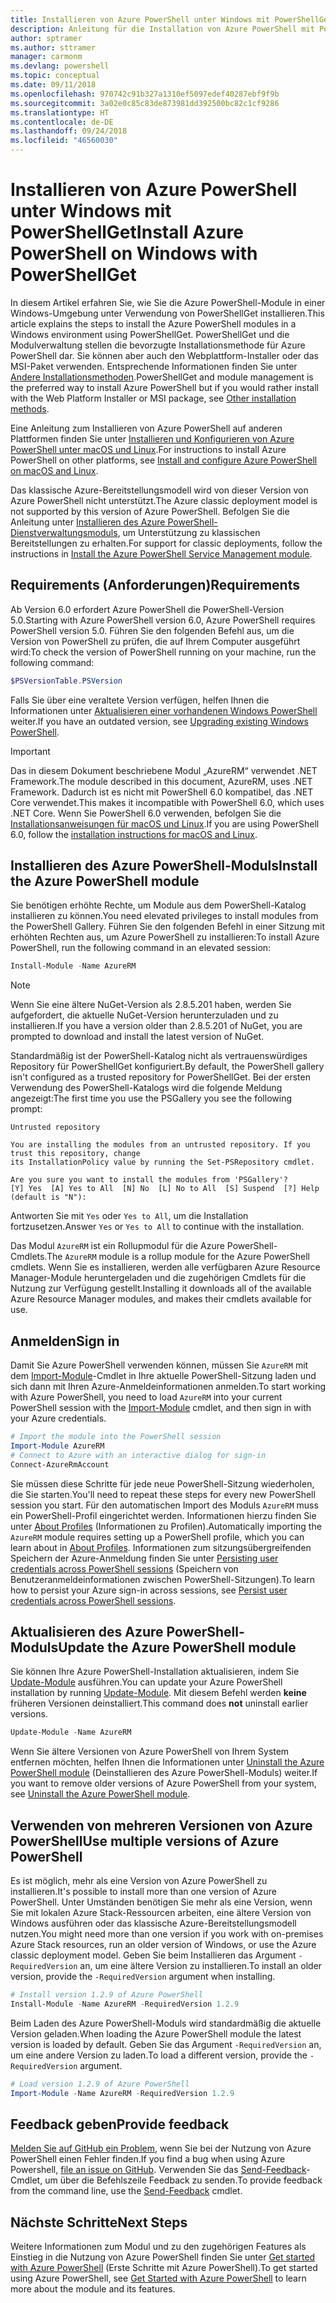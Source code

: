 ```yaml
---
title: Installieren von Azure PowerShell unter Windows mit PowerShellGet
description: Anleitung für die Installation von Azure PowerShell mit PowerShellGet
author: sptramer
ms.author: sttramer
manager: carmonm
ms.devlang: powershell
ms.topic: conceptual
ms.date: 09/11/2018
ms.openlocfilehash: 970742c91b327a1310ef5097edef40287ebf9f9b
ms.sourcegitcommit: 3a02e0c85c83de873981dd392500bc82c1cf9286
ms.translationtype: HT
ms.contentlocale: de-DE
ms.lasthandoff: 09/24/2018
ms.locfileid: "46560030"
---
```

# <a name="install-azure-powershell-on-windows-with-powershellget"></a><span data-ttu-id="fa151-103">Installieren von Azure PowerShell unter Windows mit PowerShellGet</span><span class="sxs-lookup"><span data-stu-id="fa151-103">Install Azure PowerShell on Windows with PowerShellGet</span></span>

<span data-ttu-id="fa151-104">In diesem Artikel erfahren Sie, wie Sie die Azure PowerShell-Module in einer Windows-Umgebung unter Verwendung von PowerShellGet installieren.</span><span class="sxs-lookup"><span data-stu-id="fa151-104">This article explains the steps to install the Azure PowerShell modules in a Windows environment using PowerShellGet.</span></span> <span data-ttu-id="fa151-105">PowerShellGet und die Modulverwaltung stellen die bevorzugte Installationsmethode für Azure PowerShell dar. Sie können aber auch den Webplattform-Installer oder das MSI-Paket verwenden. Entsprechende Informationen finden Sie unter [Andere Installationsmethoden](other-install.md).</span><span class="sxs-lookup"><span data-stu-id="fa151-105">PowerShellGet and module management is the preferred way to install Azure PowerShell but if you would rather install with the Web Platform Installer or MSI package, see [Other installation methods](other-install.md).</span></span>

<span data-ttu-id="fa151-106">Eine Anleitung zum Installieren von Azure PowerShell auf anderen Plattformen finden Sie unter [Installieren und Konfigurieren von Azure PowerShell unter macOS und Linux](install-azurermps-maclinux.md).</span><span class="sxs-lookup"><span data-stu-id="fa151-106">For instructions to install Azure PowerShell on other platforms, see [Install and configure Azure PowerShell on macOS and Linux](install-azurermps-maclinux.md).</span></span>

<span data-ttu-id="fa151-107">Das klassische Azure-Bereitstellungsmodell wird von dieser Version von Azure PowerShell nicht unterstützt.</span><span class="sxs-lookup"><span data-stu-id="fa151-107">The Azure classic deployment model is not supported by this version of Azure PowerShell.</span></span> <span data-ttu-id="fa151-108">Befolgen Sie die Anleitung unter [Installieren des Azure PowerShell-Dienstverwaltungsmoduls](/powershell/azure/servicemanagement/install-azure-ps), um Unterstützung zu klassischen Bereitstellungen zu erhalten.</span><span class="sxs-lookup"><span data-stu-id="fa151-108">For support for classic deployments, follow the instructions in [Install the Azure PowerShell Service Management module](/powershell/azure/servicemanagement/install-azure-ps).</span></span>

## <a name="requirements"></a><span data-ttu-id="fa151-109">Requirements (Anforderungen)</span><span class="sxs-lookup"><span data-stu-id="fa151-109">Requirements</span></span>

<span data-ttu-id="fa151-110">Ab Version 6.0 erfordert Azure PowerShell die PowerShell-Version 5.0.</span><span class="sxs-lookup"><span data-stu-id="fa151-110">Starting with Azure PowerShell version 6.0, Azure PowerShell requires PowerShell version 5.0.</span></span> <span data-ttu-id="fa151-111">Führen Sie den folgenden Befehl aus, um die Version von PowerShell zu prüfen, die auf Ihrem Computer ausgeführt wird:</span><span class="sxs-lookup"><span data-stu-id="fa151-111">To check the version of PowerShell running on your machine, run the following command:</span></span>

```powershell
$PSVersionTable.PSVersion
```

<span data-ttu-id="fa151-112">Falls Sie über eine veraltete Version verfügen, helfen Ihnen die Informationen unter [Aktualisieren einer vorhandenen Windows PowerShell](/powershell/scripting/setup/installing-windows-powershell?view=powershell-6#upgrading-existing-windows-powershell) weiter.</span><span class="sxs-lookup"><span data-stu-id="fa151-112">If you have an outdated version, see [Upgrading existing Windows PowerShell](/powershell/scripting/setup/installing-windows-powershell?view=powershell-6#upgrading-existing-windows-powershell).</span></span>

> [!IMPORTANT]
> <span data-ttu-id="fa151-113">Das in diesem Dokument beschriebene Modul „AzureRM“ verwendet .NET Framework.</span><span class="sxs-lookup"><span data-stu-id="fa151-113">The module described in this document, AzureRM, uses .NET Framework.</span></span> <span data-ttu-id="fa151-114">Dadurch ist es nicht mit PowerShell 6.0 kompatibel, das .NET Core verwendet.</span><span class="sxs-lookup"><span data-stu-id="fa151-114">This makes it incompatible with PowerShell 6.0, which uses .NET Core.</span></span> <span data-ttu-id="fa151-115">Wenn Sie PowerShell 6.0 verwenden, befolgen Sie die [Installationsanweisungen für macOS und Linux](install-azurermps-maclinux.md).</span><span class="sxs-lookup"><span data-stu-id="fa151-115">If you are using PowerShell 6.0, follow the [installation instructions for macOS and Linux](install-azurermps-maclinux.md).</span></span>

## <a name="install-the-azure-powershell-module"></a><span data-ttu-id="fa151-116">Installieren des Azure PowerShell-Moduls</span><span class="sxs-lookup"><span data-stu-id="fa151-116">Install the Azure PowerShell module</span></span>

<span data-ttu-id="fa151-117">Sie benötigen erhöhte Rechte, um Module aus dem PowerShell-Katalog installieren zu können.</span><span class="sxs-lookup"><span data-stu-id="fa151-117">You need elevated privileges to install modules from the PowerShell Gallery.</span></span> <span data-ttu-id="fa151-118">Führen Sie den folgenden Befehl in einer Sitzung mit erhöhten Rechten aus, um Azure PowerShell zu installieren:</span><span class="sxs-lookup"><span data-stu-id="fa151-118">To install Azure PowerShell, run the following command in an elevated session:</span></span>

```powershell
Install-Module -Name AzureRM
```

> [!NOTE]
> <span data-ttu-id="fa151-119">Wenn Sie eine ältere NuGet-Version als 2.8.5.201 haben, werden Sie aufgefordert, die aktuelle NuGet-Version herunterzuladen und zu installieren.</span><span class="sxs-lookup"><span data-stu-id="fa151-119">If you have a version older than 2.8.5.201 of NuGet, you are prompted to download and install the latest version of NuGet.</span></span>

<span data-ttu-id="fa151-120">Standardmäßig ist der PowerShell-Katalog nicht als vertrauenswürdiges Repository für PowerShellGet konfiguriert.</span><span class="sxs-lookup"><span data-stu-id="fa151-120">By default, the PowerShell gallery isn't configured as a trusted repository for PowerShellGet.</span></span> <span data-ttu-id="fa151-121">Bei der ersten Verwendung des PowerShell-Katalogs wird die folgende Meldung angezeigt:</span><span class="sxs-lookup"><span data-stu-id="fa151-121">The first time you use the PSGallery you see the following prompt:</span></span>

```output
Untrusted repository

You are installing the modules from an untrusted repository. If you trust this repository, change
its InstallationPolicy value by running the Set-PSRepository cmdlet.

Are you sure you want to install the modules from 'PSGallery'?
[Y] Yes  [A] Yes to All  [N] No  [L] No to All  [S] Suspend  [?] Help (default is "N"):
```

<span data-ttu-id="fa151-122">Antworten Sie mit `Yes` oder `Yes to All`, um die Installation fortzusetzen.</span><span class="sxs-lookup"><span data-stu-id="fa151-122">Answer `Yes` or `Yes to All` to continue with the installation.</span></span>

<span data-ttu-id="fa151-123">Das Modul `AzureRM` ist ein Rollupmodul für die Azure PowerShell-Cmdlets.</span><span class="sxs-lookup"><span data-stu-id="fa151-123">The `AzureRM` module is a rollup module for the Azure PowerShell cmdlets.</span></span> <span data-ttu-id="fa151-124">Wenn Sie es installieren, werden alle verfügbaren Azure Resource Manager-Module heruntergeladen und die zugehörigen Cmdlets für die Nutzung zur Verfügung gestellt.</span><span class="sxs-lookup"><span data-stu-id="fa151-124">Installing it downloads all of the available Azure Resource Manager modules, and makes their cmdlets available for use.</span></span>

## <a name="sign-in"></a><span data-ttu-id="fa151-125">Anmelden</span><span class="sxs-lookup"><span data-stu-id="fa151-125">Sign in</span></span>

<span data-ttu-id="fa151-126">Damit Sie Azure PowerShell verwenden können, müssen Sie `AzureRM` mit dem [Import-Module](/powershell/module/Microsoft.PowerShell.Core/Import-Module)-Cmdlet in Ihre aktuelle PowerShell-Sitzung laden und sich dann mit Ihren Azure-Anmeldeinformationen anmelden.</span><span class="sxs-lookup"><span data-stu-id="fa151-126">To start working with Azure PowerShell, you need to load `AzureRM` into your current PowerShell session with the [Import-Module](/powershell/module/Microsoft.PowerShell.Core/Import-Module) cmdlet, and then sign in with your Azure credentials.</span></span>

```powershell
# Import the module into the PowerShell session
Import-Module AzureRM
# Connect to Azure with an interactive dialog for sign-in
Connect-AzureRmAccount
```

<span data-ttu-id="fa151-127">Sie müssen diese Schritte für jede neue PowerShell-Sitzung wiederholen, die Sie starten.</span><span class="sxs-lookup"><span data-stu-id="fa151-127">You'll need to repeat these steps for every new PowerShell session you start.</span></span> <span data-ttu-id="fa151-128">Für den automatischen Import des Moduls `AzureRM` muss ein PowerShell-Profil eingerichtet werden. Informationen hierzu finden Sie unter [About Profiles](/powershell/module/microsoft.powershell.core/about/about_profiles) (Informationen zu Profilen).</span><span class="sxs-lookup"><span data-stu-id="fa151-128">Automatically importing the `AzureRM` module requires setting up a PowerShell profile, which you can learn about in [About Profiles](/powershell/module/microsoft.powershell.core/about/about_profiles).</span></span>
<span data-ttu-id="fa151-129">Informationen zum sitzungsübergreifenden Speichern der Azure-Anmeldung finden Sie unter [Persisting user credentials across PowerShell sessions](context-persistence.md) (Speichern von Benutzeranmeldeinformationen zwischen PowerShell-Sitzungen).</span><span class="sxs-lookup"><span data-stu-id="fa151-129">To learn how to persist your Azure sign-in across sessions, see [Persist user credentials across PowerShell sessions](context-persistence.md).</span></span>

## <a name="update-the-azure-powershell-module"></a><span data-ttu-id="fa151-130">Aktualisieren des Azure PowerShell-Moduls</span><span class="sxs-lookup"><span data-stu-id="fa151-130">Update the Azure PowerShell module</span></span>

<span data-ttu-id="fa151-131">Sie können Ihre Azure PowerShell-Installation aktualisieren, indem Sie [Update-Module](/powershell/module/powershellget/update-module) ausführen.</span><span class="sxs-lookup"><span data-stu-id="fa151-131">You can update your Azure PowerShell installation by running [Update-Module](/powershell/module/powershellget/update-module).</span></span> <span data-ttu-id="fa151-132">Mit diesem Befehl werden __keine__ früheren Versionen deinstalliert.</span><span class="sxs-lookup"><span data-stu-id="fa151-132">This command does __not__ uninstall earlier versions.</span></span>

```powershell
Update-Module -Name AzureRM
```

<span data-ttu-id="fa151-133">Wenn Sie ältere Versionen von Azure PowerShell von Ihrem System entfernen möchten, helfen Ihnen die Informationen unter [Uninstall the Azure PowerShell module](uninstall-azurerm-ps.md) (Deinstallieren des Azure PowerShell-Moduls) weiter.</span><span class="sxs-lookup"><span data-stu-id="fa151-133">If you want to remove older versions of Azure PowerShell from your system, see [Uninstall the Azure PowerShell module](uninstall-azurerm-ps.md).</span></span>

## <a name="use-multiple-versions-of-azure-powershell"></a><span data-ttu-id="fa151-134">Verwenden von mehreren Versionen von Azure PowerShell</span><span class="sxs-lookup"><span data-stu-id="fa151-134">Use multiple versions of Azure PowerShell</span></span>

<span data-ttu-id="fa151-135">Es ist möglich, mehr als eine Version von Azure PowerShell zu installieren.</span><span class="sxs-lookup"><span data-stu-id="fa151-135">It's possible to install more than one version of Azure PowerShell.</span></span> <span data-ttu-id="fa151-136">Unter Umständen benötigen Sie mehr als eine Version, wenn Sie mit lokalen Azure Stack-Ressourcen arbeiten, eine ältere Version von Windows ausführen oder das klassische Azure-Bereitstellungsmodell nutzen.</span><span class="sxs-lookup"><span data-stu-id="fa151-136">You might need more than one version if you work with on-premises Azure Stack resources, run an older version of Windows, or use the Azure classic deployment model.</span></span> <span data-ttu-id="fa151-137">Geben Sie beim Installieren das Argument `-RequiredVersion` an, um eine ältere Version zu installieren.</span><span class="sxs-lookup"><span data-stu-id="fa151-137">To install an older version, provide the `-RequiredVersion` argument when installing.</span></span>

```powershell
# Install version 1.2.9 of Azure PowerShell
Install-Module -Name AzureRM -RequiredVersion 1.2.9
```

<span data-ttu-id="fa151-138">Beim Laden des Azure PowerShell-Moduls wird standardmäßig die aktuelle Version geladen.</span><span class="sxs-lookup"><span data-stu-id="fa151-138">When loading the Azure PowerShell module the latest version is loaded by default.</span></span> <span data-ttu-id="fa151-139">Geben Sie das Argument `-RequiredVersion` an, um eine andere Version zu laden.</span><span class="sxs-lookup"><span data-stu-id="fa151-139">To load a different version, provide the `-RequiredVersion` argument.</span></span>

```powershell
# Load version 1.2.9 of Azure PowerShell
Import-Module -Name AzureRM -RequiredVersion 1.2.9
```

## <a name="provide-feedback"></a><span data-ttu-id="fa151-140">Feedback geben</span><span class="sxs-lookup"><span data-stu-id="fa151-140">Provide feedback</span></span>

<span data-ttu-id="fa151-141">[Melden Sie auf GitHub ein Problem](https://github.com/Azure/azure-powershell/issues), wenn Sie bei der Nutzung von Azure PowerShell einen Fehler finden.</span><span class="sxs-lookup"><span data-stu-id="fa151-141">If you find a bug when using Azure Powershell, [file an issue on GitHub](https://github.com/Azure/azure-powershell/issues).</span></span>
<span data-ttu-id="fa151-142">Verwenden Sie das [Send-Feedback](/powershell/module/azurerm.profile/send-feedback)-Cmdlet, um über die Befehlszeile Feedback zu senden.</span><span class="sxs-lookup"><span data-stu-id="fa151-142">To provide feedback from the command line, use the [Send-Feedback](/powershell/module/azurerm.profile/send-feedback) cmdlet.</span></span>

## <a name="next-steps"></a><span data-ttu-id="fa151-143">Nächste Schritte</span><span class="sxs-lookup"><span data-stu-id="fa151-143">Next Steps</span></span>

<span data-ttu-id="fa151-144">Weitere Informationen zum Modul und zu den zugehörigen Features als Einstieg in die Nutzung von Azure PowerShell finden Sie unter [Get started with Azure PowerShell](get-started-azureps.md) (Erste Schritte mit Azure PowerShell).</span><span class="sxs-lookup"><span data-stu-id="fa151-144">To get started using Azure PowerShell, see [Get Started with Azure PowerShell](get-started-azureps.md) to learn more about the module and its features.</span></span>